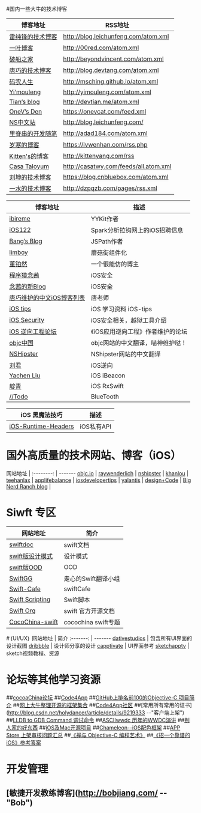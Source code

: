 #国内一些大牛的技术博客

博客地址 | RSS地址
-------- | ---------
[雷纯锋的技术博客](http://blog.leichunfeng.com/ ) | <http://blog.leichunfeng.com/atom.xml> | ddd
[一叶博客](http://00red.com  "--Swift") | <http://00red.com/atom.xml>
[破船之家](http://beyondvincent.com/) | <http://beyondvincent.com/atom.xml>
[唐巧的技术博客](http://blog.devtang.com/ "iOS") | <http://blog.devtang.com/atom.xml>
[码农人生](http://msching.github.io/  "--iOS音频播放") | <http://msching.github.io/atom.xml>
[Yi‘mouleng](http://yimouleng.com/tag/ios/ "--iOS 动画") | <http://yimouleng.com/atom.xml>
[Tian‘s blog](http://devtian.me/) | <http://devtian.me/atom.xml>
[OneV’s Den](http://onevcat.com/ "--喵神") | <https://onevcat.com/feed.xml>
[NS中文站](http://nshipster.cn/) | <http://blog.leichunfeng.com/>
[里脊串的开发随笔](http://adad184.com/ "--iOS 界面布局") | <http://adad184.com/atom.xml>
[岁寒的博客](http://lvwenhan.com/sort/ios "-- iOS Auto Layout") | <https://lvwenhan.com/rss.php>
[Kitten's的博客](http://kittenyang.com/#blog "-- iOS同龄人") | <http://kittenyang.com/rss>
[Casa Taloyum](http://casatwy.com/ "--iOS应用架构篇") | <http://casatwy.com/feeds/all.atom.xml>
[刘坤的技术博客](http://blog.cnbluebox.com/ "--") | <https://blog.cnbluebox.com/atom.xml>
[一水的技术博客](http://dzpqzb.com/index.html) | <http://dzpqzb.com/pages/rss.xml>

博客地址 | 描述
-------- | -------
[ibireme](http://blog.ibireme.com/) | YYKit作者
[iOS122](http://www.ios122.com/) | Spark分析拉钩网上的iOS招聘信息
[Bang’s Blog](http://blog.cnbang.net/  "--JSPath") | JSPath作者
[limboy](http://limboy.me/) | 蘑菇街组件化
[董铂然](http://www.cnblogs.com/dsxniubility/ "") | 一个很能仿的博主
[程序猿念茜](http://blog.csdn.net/yiyaaixuexi/article/list/1  "iOS安全相关") | iOS安全
[念茜的新Blog](http://nianxi.net/  "－－念茜的新Blog") | iOS安全
[唐巧维护的中文iOS博客列表](https://github.com/tangqiaoboy/iOSBlogCN) | 唐老师
[iOS tips](https://github.com/Aufree/trip-to-iOS) |  iOS 学习资料 iOS-tips
[iOS Security](http://security.ios-wiki.com/) | iOS安全相关，越狱工具介绍
[iOS 逆向工程论坛](http://bbs.iosre.com/) | 《iOS应用逆向工程》作者维护的论坛
[objc中国](https://www.objccn.io/) | objc网站的中文翻译，喵神维护哒！
[NSHipster](http://nshipster.cn/) | NShipster网站的中文翻译
[刘君](http://blog.imjun.net/) | iOS逆向
[Yachen Liu](http://yach.me/) | iOS iBeacon
[靛青](http://blog.dianqk.org/) | iOS RxSwift
[//Todo](http://www.brighttj.com/) | BlueTooth

iOS 黑魔法技巧 | 描述
--------- | ---------
[iOS-Runtime-Headers](https://github.com/nst/iOS-Runtime-Headers) | iOS私有API

# 国外高质量的技术网站、博客（iOS）
网站地址 | 
:--------: | -------
[objc.io](http://objc.io) | 
[raywenderlich](http://www.raywenderlich.com/category/ios) |
[nshipster](http://nshipster.com/) | 
[khanlou](http://khanlou.com/) | 
[teehanlax](http://www.teehanlax.com/blog/) | 
[applifebalance](http://applifebalance.com/blog/) | 
[iosdevelopertips](http://iosdevelopertips.com/) |
[yalantis](https://yalantis.com/blog/) |
[design+Code](https://designcode.io/) |
[Big Nerd Ranch blog](https://www.bignerdranch.com/blog/) |

# Siwft 专区
网站地址 | 简介
-------- | -------
[swiftdoc](http://swiftdoc.org/) | swift文档
[swift版设计模式](https://github.com/ochococo/Design-Patterns-In-Swift) | 设计模式
[swift版OOD](https://github.com/ochococo/OOD-Principles-In-Swift) | OOD
[SwiftGG](http://swift.gg/) | 走心的Swift翻译小组
[Swift-Cafe](http://www.swiftcafe.io/) | swiftCafe
[Swift Scripting](http://swift-lang.org/main/) | Swift脚本
[Swift Org](https://swift.org/) | swift 官方开源文档
[CocoChina-swift](http://www.cocoachina.com/special/swift/) | cocochina swift专题

#｛UI/UX｝
 网站地址 | 简介 
:-------: | -------
[dativestudios](http://dativestudios.com/) | 包含所有UI界面的设计截图
[dribbble](https://dribbble.com/) | 设计师分享的设计
[capptivate](http://capptivate.co/) | UI界面参考
[sketchapptv](http://sketchapp.tv/) | sketch视频教程、资源


# 论坛等其他学习资源
##[cocoaChina论坛](http://www.cocoachina.com/ios/)
##[Code4App](http://code4app.com/)
##[GitHub上排名前100的Objective-C 项目简介](https://github.com/trending?l=objective-c&since=monthly)
##[网上大牛整理开源的框架集合](http://github.ibireme.com/github/list/ios/#)
##[Code4App社区](http://code4app.com/)
##[常用所有常用的证书](http://blog.csdn.net/holydancer/article/details/9219333 --"客户端上架")
##[LLDB to GDB Command 调试命令](http://lldb.llvm.org/lldb-gdb.html)
##[ASCIIwwdc  历年的WWDC演讲](http://asciiwwdc.com/)
##[别人家的好东西](https://github.com/Tim9Liu9/TimLiu-iOS)
##[iOS及Mac开源项目](http://www.code123.cc/1776.html)
##[Chameleon--iOS配色框架](https://github.com/ViccAlexander/Chameleon)
##[APP Store 上架审核问题汇总](https://github.com/wg689/Solve-App-Store-Review-Problem)
##[《禅与 Objective-C 编程艺术》](https://www.gitbook.com/book/yourtion/objc-zen-book-cn/details)
##[《招一个靠谱的iOS》参考答案](https://github.com/ChenYilong/iOSInterviewQuestions)

# 开发管理
## [敏捷开发教练博客](http://bobjiang.com/ -- "Bob")
